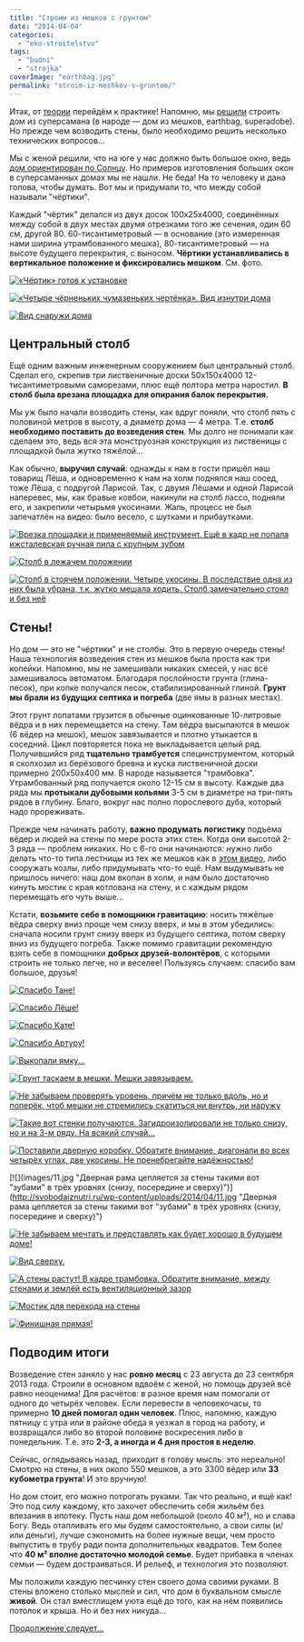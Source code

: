```yaml
---
title: "Строим из мешков с грунтом"
date: "2014-04-04"
categories: 
  - "eko-stroitelstvo"
tags: 
  - "budni"
  - "strojka"
coverImage: "earthbag.jpg"
permalink: "stroim-iz-meshkov-s-gruntom/"
---
```


Итак, от [теории](http://svobodaiznutri.ru/?p=13) перейдём к практике! Напомню, мы [решили](http://svobodaiznutri.ru/?p=13) строить дом из суперсамана (в народе — дом из мешков, earthbag, superadobe). Но прежде чем возводить стены, было необходимо решить несколько технических вопросов...

Мы с женой решили, что на юге у нас должно быть большое окно, ведь [дом ориентирован по Солнцу](http://svobodaiznutri.ru/?p=31). Но примеров изготовления больших окон в суперсаманных домах мы не нашли. Не беда! На то человеку и дана голова, чтобы думать. Вот мы и придумали то, что между собой называли "чёртики".

Каждый "чёртик" делался из двух досок 100х25х4000, соединённых между собой в двух местах двумя отрезками того же сечения, один 60 см, другой 80. 60-тисантиметровый — в основание (это измеренная нами ширина утрамбованного мешка), 80-тисантиметровый — на высоте будущего перекрытия, с выносом. **Чёртики устанавливались в вертикальное положение и фиксировались мешком**. См. фото.

[![](images/IMG_20130821_192503.jpg "«Чёртик» готов к установке")](http://svobodaiznutri.ru/wp-content/uploads/2014/04/IMG_20130821_192503.jpg "«Чёртик» готов к установке")

[![](images/IMG_20130821_140303.jpg "«Четыре чёрненьких чумазеньких чертёнка». Вид изнутри дома")](http://svobodaiznutri.ru/wp-content/uploads/2014/04/IMG_20130821_140303.jpg "«Четыре чёрненьких чумазеньких чертёнка». Вид изнутри дома")

[![](images/IMG_20130821_192357.jpg "Вид снаружи дома")](http://svobodaiznutri.ru/wp-content/uploads/2014/04/IMG_20130821_192357.jpg "Вид снаружи дома")

## Центральный столб

Ещё одним важным инженерным сооружением был центральный столб. Сделал его, скрепив три лиственичные доски 50х150х4000 12-тисантиметровыми саморезами, плюс ещё полтора метра наростил. **В столб была врезана площадка для опирания балок перекрытия.**

Мы уж было начали возводить стены, как вдруг поняли, что столб пять с половиной метров в высоту, а диаметр дома — 4 метра. Т.е. **столб необходимо поставить до возведения стен**. Мы долго не понимали как сделаем это, ведь вся эта монструозная конструкция из лиственицы с площадкой была жутко тяжёлой...

Как обычно, **выручил случай**: однажды к нам в гости пришёл наш товарищ Лёша, и одновременно к нам на холм поднялся наш сосед, тоже Лёша, с подругой Ларисой. Так, с двумя Лёшами и одной Ларисой наперевес, мы, как бравые ковбои, накинули на столб лассо, подняли его, и закрепили четырьмя укосинами. Жаль, процесс не был запечатлён на видео: было весело, с шутками и прибаутками.

[![](images/IMG_20130821_140421.jpg "Врезка площадки и применяемый инструмент. Ещё в кадр не попала ижсталевская ручная пила с крупным зубом")](http://svobodaiznutri.ru/wp-content/uploads/2014/04/IMG_20130821_140421.jpg "Врезка площадки и применяемый инструмент. Ещё в кадр не попала ижсталевская ручная пила с крупным зубом")

[![](images/IMG_20130821_140226.jpg "Столб в лежачем положении")](http://svobodaiznutri.ru/wp-content/uploads/2014/04/IMG_20130821_140226.jpg "Столб в лежачем положении")

[![](images/IMG_20130825_193051.jpg "Столб в стоячем положении. Четыре укосины. В последствие одна из них была убрана, т.к. жутко мешала ходить. Столб замечательно стоял и без неё")](http://svobodaiznutri.ru/wp-content/uploads/2014/04/IMG_20130825_193051.jpg "Столб в стоячем положении. Четыре укосины. В последствие одна из них была убрана, т.к. жутко мешала ходить. Столб замечательно стоял и без неё")

## Стены!

Но дом — это не "чёртики" и не столбы. Это в первую очередь стены! Наша технология возведения стен из мешков была проста как три копейки. Напомню, мы не замешивали никаких смесей, у нас всё замешивалось автоматом. Благодаря послойности грунта (глина-песок), при копке получался песок, стабилизированный глиной. **Грунт мы брали из будущих септика и погреба** (две ямы в разных местах).

Этот грунт лопатами грузится в обычные оцинкованные 10-литровые вёдра и в них перемещается на стену. Там вёдра высыпаются в мешок (6 вёдер на мешок), мешок завязывается и плотно утыкается в соседний. Цикл повторяется пока не выкладывается целый ряд. Получившийся ряд **тщательно трамбуется** специнструментом, который я сколхозил из берёзового бревна и куска лиственичной доски примерно 200х50х400 мм. В народе называется "трамбовка". Утрамбованный ряд получается около 12-15 см в высоту. Каждые два ряда мы **протыкали дубовыми кольями** 3-5 см в диаметре на три-пять рядов в глубину. Благо, вокруг нас полно порослевого дуба, который надо прореживать.

Прежде чем начинать работу, **важно продумать логистику** подъёма вёдер и людей на стены по мере роста этих стен. Когда они высотой 2-3 ряда — проблем никаких. Но с 6-го они начинаются: нужно либо делать что-то типа лестницы из тех же мешков как в [этом видео](http://www.youtube.com/watch?v=DPz61MWn8xw), либо сооружать козлы, либо придумывать что-то ещё. Нам выдумывать не пришлось ничего: наш дом вкопан в холм, и нам было достаточно кинуть мостик с края котлована на стену, и с каждым рядом перемещать его чуть выше...

Кстати, **возьмите себе в помощники гравитацию**: носить тяжёлые вёдра сверху вниз проще чем снизу вверх, и мы в этом убедились: сначала носили грунт снизу вверх из будущего септика, потом сверху вниз из будущего погреба. Также помимо гравитации рекомендую взять себе в помощники **добрых друзей-волонтёров**, с которыми строить не только легче, но и веселее! Пользуясь случаем: спасибо вам большое, друзья!

[![](images/011.jpg "Спасибо Тане!")](http://svobodaiznutri.ru/wp-content/uploads/2014/04/011.jpg "Спасибо Тане!")

[![](images/021.jpg "Спасибо Лёше!")](http://svobodaiznutri.ru/wp-content/uploads/2014/04/021.jpg "Спасибо Лёше!")

[![](images/031.jpg "Спасибо Кате!")](http://svobodaiznutri.ru/wp-content/uploads/2014/04/031.jpg "Спасибо Кате!")

[![](images/04.jpg "Спасибо Артуру!")](http://svobodaiznutri.ru/wp-content/uploads/2014/04/04.jpg "Спасибо Артуру!")

[![](images/051.jpg "Выкопали ямку...")](http://svobodaiznutri.ru/wp-content/uploads/2014/04/051.jpg "Выкопали ямку...")

[![](images/061.jpg "Грунт таскаем в мешки. Мешки завязываем.")](http://svobodaiznutri.ru/wp-content/uploads/2014/04/061.jpg "Грунт таскаем в мешки. Мешки завязываем.")

[![](images/07.jpg "Не забываем проверять уровень, причём не только вдоль, но и поперёк, чтоб мешки не стремились скатиться ни внутрь, ни наружу")](http://svobodaiznutri.ru/wp-content/uploads/2014/04/07.jpg "Не забываем проверять уровень, причём не только вдоль, но и поперёк, чтоб мешки не стремились скатиться ни внутрь, ни наружу")

[![](images/08.jpg "Такие вот стенки получаются. Загидроизолировали не только снизу, но и на 3-м ряду. На всякий случай...")](http://svobodaiznutri.ru/wp-content/uploads/2014/04/08.jpg "Такие вот стенки получаются. Загидроизолировали не только снизу, но и на 3-м ряду. На всякий случай...")

[![](images/10.jpg "Поставили дверную коробку. Обратите внимание, диагонали во всех четырёх углах, две укосины. Не пренебрегайте надёжностью!")](http://svobodaiznutri.ru/wp-content/uploads/2014/04/10.jpg "Поставили дверную коробку. Обратите внимание, диагонали во всех четырёх углах, две укосины. Не пренебрегайте надёжностью!")

[![](images/11.jpg "Дверная рама цепляется за стены такими вот "зубами" в трёх уровнях (снизу, посередине и сверху)")](http://svobodaiznutri.ru/wp-content/uploads/2014/04/11.jpg "Дверная рама цепляется за стены такими вот "зубами" в трёх уровнях (снизу, посередине и сверху)")

[![](images/12.jpg "Не забываем мечтать и представлять как будет хорошо в будущем доме!")](http://svobodaiznutri.ru/wp-content/uploads/2014/04/12.jpg "Не забываем мечтать и представлять как будет хорошо в будущем доме!")

[![](images/13.jpg "Вид сверху.")](http://svobodaiznutri.ru/wp-content/uploads/2014/04/13.jpg "Вид сверху.")

[![](images/14.jpg "А стены растут! В кадре трамбовка. Обратите внимание, между стенами и землёй есть вентиляционный зазор")](http://svobodaiznutri.ru/wp-content/uploads/2014/04/14.jpg "А стены растут! В кадре трамбовка. Обратите внимание, между стенами и землёй есть вентиляционный зазор")

[![](images/15.jpg "Мостик для перехода на стены")](http://svobodaiznutri.ru/wp-content/uploads/2014/04/15.jpg "Мостик для перехода на стены")

[![](images/16.jpg "Финишная прямая!")](http://svobodaiznutri.ru/wp-content/uploads/2014/04/16.jpg "Финишная прямая!")

## Подводим итоги

Возведение стен заняло у нас **ровно месяц** с 23 августа до 23 сентября 2013 года. Строили в основном вдвоём с женой, но помощь друзей всё равно неоценима! Для расчётов: в разное время нам помогали от одного до четырёх человек. Если перевести в человекочасы, то примерно **10 дней помогал один человек**. Плюс, напомню, каждую пятницу с утра или в районе обеда я уезжал в город на работу, и возвращался либо во второй половине воскресения либо в понедельник. Т.е. это **2-3, а иногда и 4 дня простоя в неделю**.

Сейчас, оглядываясь назад, приходит в голову мысль: это нереально! Смотрю на стены, в них около 550 мешков, а это 3300 вёдер или **33 кубометра грунта**! И это вручную!

Но дом стоит, его можно потрогать руками. Так что реально, и ещё как! Это под силу каждому, кто захочет обеспечить себя жильём без влезания в ипотеку. Пусть наш дом небольшой (около 40 м²), но и слава Богу. Ведь отапливать его мы будем самостоятельно, а свои силы (и/или деньги), лучше сэкономить на более нужные вещи, чем просто выпустить в трубу ради понта дополнительных квадратов. Тем более что **40 м² вполне достаточно молодой семье**. Будет прибавка в членах семьи — будем достраиваться. И рельеф, и технология это позволяют.

Мы положили каждую песчинку стен своего дома своими руками. В стены вложено столько мыслей и сил, что дом в буквальном смысле **живой**. Он стал вместлищем уюта ещё до того, как на нём появились потолок и крыша. Но и без них никуда...

[Продолжение следует...](http://svobodaiznutri.ru/?p=11)
